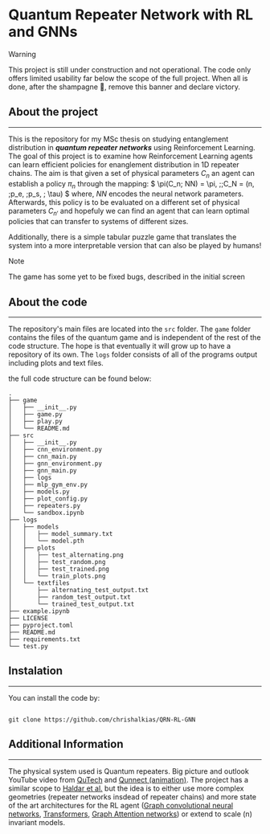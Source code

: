 # Quantum Repeater Network with RL and GNNs


>[!WARNING]
>This project is still under construction and not operational. The code only offers limited usability far below the scope of the full project. When all is done, after the shampagne :beers:, remove this banner and declare victory.

## About the project
---

This is the repository for my MSc thesis on studying entanglement distribution in ***quantum repeater networks*** using Reinforcement Learning. The goal of this project is to examine how Reinforcement Learning agents can learn efficient policies for enanglement distribution in 1D repeater chains. The aim is that given a set of physical parameters $C_n$ an agent can establish a policy $\pi_n$ through the mapping:
$
\pi(C_n; NN) = \pi, \;\;C_N = (n, \;p_e, \;p_s, \; \tau)
$
where, $NN$ encodes the neural network parameters. Afterwards, this policy is to be evaluated on a different set of physical parameters $C_{n'}$ and hopefuly we can find an agent that can learn optimal policies that can transfer to systems of different sizes.

Additionally, there is a simple tabular puzzle game that translates the system into a more interpretable version that can also be played by humans!

>[!note]
>The game has some yet to be fixed bugs, described in the initial screen


## About the code
---
The repository's main files are located into the `src` folder. The `game` folder contains the files of the quantum game and is independent of the rest of the code structure. The hope is that eventually it will grow up to have a repository of its own. The `logs` folder consists of all of the programs output including plots and text files.

the full code structure can be found below:

```
.
├── game
│   ├── __init__.py
│   ├── game.py
│   ├── play.py
│   └── README.md
├── src
│   ├── __init__.py
│   ├── cnn_environment.py
│   ├── cnn_main.py
│   ├── gnn_environment.py
│   ├── gnn_main.py
│   ├── logs
│   ├── mlp_gym_env.py
│   ├── models.py
│   ├── plot_config.py
│   ├── repeaters.py
│   └── sandbox.ipynb
├── logs
│   ├── models
│   │   ├── model_summary.txt
│   │   └── model.pth
│   ├── plots
│   │   ├── test_alternating.png
│   │   ├── test_random.png
│   │   ├── test_trained.png
│   │   └── train_plots.png
│   └── textfiles
│       ├── alternating_test_output.txt
│       ├── random_test_output.txt
│       └── trained_test_output.txt
├── example.ipynb
├── LICENSE
├── pyproject.toml
├── README.md
├── requirements.txt
└── test.py
```

## Instalation
---
  You can install the code by:
```

git clone https://github.com/chrishalkias/QRN-RL-GNN

```

## Additional Information
---
The physical system used is Quantum repeaters. Big picture and outlook YouTube video from [QuTech](https://www.youtube.com/watch?v=9iCFH9Fk184) and [Qunnect (animation)](https://www.youtube.com/watch?v=3_oqkFO4f-A). The project has a similar scope to [Haldar et al.](https://arxiv.org/abs/2303.00777) but the idea is to either use more complex geometries (repeater networks insdead of repeater chains) and more state of the art architectures for the RL agent ([Graph convolutional neural networks](https://arxiv.org/pdf/1609.02907), [Transformers](https://arxiv.org/abs/1706.03762), [Graph Attention networks](https://arxiv.org/abs/1710.10903)) or extend to scale (n) invariant models.



  

